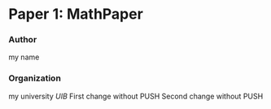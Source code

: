 # Paper 1: MathPaper
### Author
my name
### Organization
my university *UIB*
First change without PUSH
Second change without PUSH
